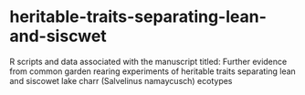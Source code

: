 # heritable-traits-separating-lean-and-siscwet
R scripts and data associated with the manuscript titled: Further evidence from common garden rearing experiments of heritable traits separating lean and siscowet lake charr (Salvelinus namaycusch) ecotypes
